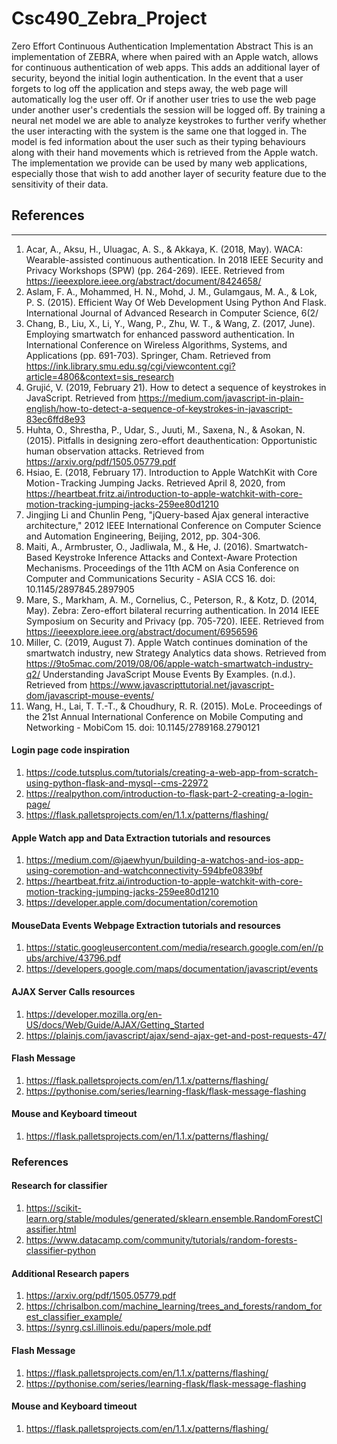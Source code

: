 # Csc490_Zebra_Project
Zero Effort Continuous Authentication Implementation
Abstract
 	This is an implementation of ZEBRA, where when paired with an Apple watch, allows for continuous authentication of web apps. This adds an additional layer of security, beyond the initial login authentication. In the event that a user forgets to log off the application and steps away, the web page will automatically log the user off. Or if another user tries to use the web page under another user's credentials the session will be logged off. By training a neural net model we are able to analyze keystrokes to further verify whether the user interacting with the system is the same one that logged in. The model is fed information about the user such as their typing behaviours along with their hand movements which is retrieved from the Apple watch. The implementation we provide can be used by many web applications, especially those that wish to add another layer of security feature due to the sensitivity of their data. 

## References
---
1. Acar, A., Aksu, H., Uluagac, A. S., & Akkaya, K. (2018, May). WACA: Wearable-assisted continuous authentication. In 2018 IEEE Security and Privacy Workshops (SPW) (pp. 264-269). IEEE. Retrieved from https://ieeexplore.ieee.org/abstract/document/8424658/
2. Aslam, F. A., Mohammed, H. N., Mohd, J. M., Gulamgaus, M. A., & Lok, P. S. (2015). Efficient Way Of Web Development Using Python And Flask. International Journal of Advanced Research in Computer Science, 6(2/
3. Chang, B., Liu, X., Li, Y., Wang, P., Zhu, W. T., & Wang, Z. (2017, June). Employing smartwatch for enhanced password authentication. In International Conference on Wireless Algorithms, Systems, and Applications (pp. 691-703). Springer, Cham. Retrieved from https://ink.library.smu.edu.sg/cgi/viewcontent.cgi?article=4806&context=sis_research
4. Grujić, V. (2019, February 21). How to detect a sequence of keystrokes in JavaScript. Retrieved from https://medium.com/javascript-in-plain-english/how-to-detect-a-sequence-of-keystrokes-in-javascript-83ec6ffd8e93
5. Huhta, O., Shrestha, P., Udar, S., Juuti, M., Saxena, N., & Asokan, N. (2015). Pitfalls in designing zero-effort deauthentication: Opportunistic human observation attacks. Retrieved from https://arxiv.org/pdf/1505.05779.pdf
6. Hsiao, E. (2018, February 17). Introduction to Apple WatchKit with Core Motion - Tracking Jumping Jacks. Retrieved April 8, 2020, from https://heartbeat.fritz.ai/introduction-to-apple-watchkit-with-core-motion-tracking-jumping-jacks-259ee80d1210
7. Jingjing Li and Chunlin Peng, "jQuery-based Ajax general interactive architecture," 2012 IEEE International Conference on Computer Science and Automation Engineering, Beijing, 2012, pp. 304-306.
8. Maiti, A., Armbruster, O., Jadliwala, M., & He, J. (2016). Smartwatch-Based Keystroke Inference Attacks and Context-Aware Protection Mechanisms. Proceedings of the 11th ACM on Asia Conference on Computer and Communications Security - ASIA CCS 16. doi: 10.1145/2897845.2897905
9. Mare, S., Markham, A. M., Cornelius, C., Peterson, R., & Kotz, D. (2014, May). Zebra: Zero-effort bilateral recurring authentication. In 2014 IEEE Symposium on Security and Privacy (pp. 705-720). IEEE. Retrieved from https://ieeexplore.ieee.org/abstract/document/6956596
10. Miller, C. (2019, August 7). Apple Watch continues domination of the smartwatch industry, new Strategy Analytics data shows. Retrieved from https://9to5mac.com/2019/08/06/apple-watch-smartwatch-industry-q2/
Understanding JavaScript Mouse Events By Examples. (n.d.). Retrieved from https://www.javascripttutorial.net/javascript-dom/javascript-mouse-events/
11. Wang, H., Lai, T. T.-T., & Choudhury, R. R. (2015). MoLe. Proceedings of the 21st Annual International Conference on Mobile Computing and Networking - MobiCom 15. doi: 10.1145/2789168.2790121



#### Login page code inspiration
1. https://code.tutsplus.com/tutorials/creating-a-web-app-from-scratch-using-python-flask-and-mysql--cms-22972
2. https://realpython.com/introduction-to-flask-part-2-creating-a-login-page/
3. https://flask.palletsprojects.com/en/1.1.x/patterns/flashing/

#### Apple Watch app and Data Extraction tutorials and resources
1. https://medium.com/@jaewhyun/building-a-watchos-and-ios-app-using-coremotion-and-watchconnectivity-594bfe0839bf
2. https://heartbeat.fritz.ai/introduction-to-apple-watchkit-with-core-motion-tracking-jumping-jacks-259ee80d1210
3. https://developer.apple.com/documentation/coremotion

#### MouseData Events Webpage Extraction tutorials and resources 
1. https://static.googleusercontent.com/media/research.google.com/en//pubs/archive/43796.pdf
2. https://developers.google.com/maps/documentation/javascript/events
#### AJAX Server Calls resources 
1. https://developer.mozilla.org/en-US/docs/Web/Guide/AJAX/Getting_Started
2. https://plainjs.com/javascript/ajax/send-ajax-get-and-post-requests-47/



#### Flash Message
1. https://flask.palletsprojects.com/en/1.1.x/patterns/flashing/
2. https://pythonise.com/series/learning-flask/flask-message-flashing
#### Mouse and Keyboard timeout
1. https://flask.palletsprojects.com/en/1.1.x/patterns/flashing/

### References
#### Research for classifier
1. https://scikit-learn.org/stable/modules/generated/sklearn.ensemble.RandomForestClassifier.html
2. https://www.datacamp.com/community/tutorials/random-forests-classifier-python

#### Additional Research papers
1. https://arxiv.org/pdf/1505.05779.pdf
2. https://chrisalbon.com/machine_learning/trees_and_forests/random_forest_classifier_example/
3. https://synrg.csl.illinois.edu/papers/mole.pdf


#### Flash Message
1. https://flask.palletsprojects.com/en/1.1.x/patterns/flashing/
2. https://pythonise.com/series/learning-flask/flask-message-flashing

#### Mouse and Keyboard timeout
1. https://flask.palletsprojects.com/en/1.1.x/patterns/flashing/

